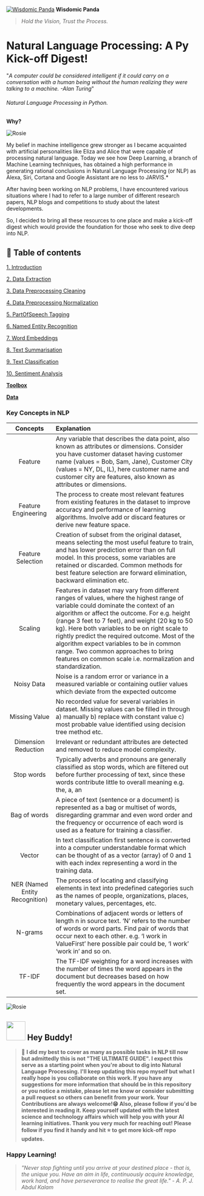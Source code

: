 [![Wisdomic Panda](https://github.com/robagwe/wisdomic-panda/blob/master/imgs/panda.png)](http://www.rohanbagwe.com/)  **Wisdomic Panda**
> *Hold the Vision, Trust the Process.*

# Natural Language Processing: A Py Kick-off Digest! 
"*A computer could be considered intelligent if it could carry on a conversation with a human being without the human realizing they were talking to a machine. -Alan Turing*"
###### Natural Language Processing in Python.

**Why?**

![Rosie](https://github.com/robagwe/wisdomic-panda/blob/master/imgs/1.gif)

My belief in machine intelligence grew stronger as I became acquainted with artificial personalities like Eliza and Alice that were capable of processing natural language. Today we see how Deep Learning, a branch of Machine Learning techniques, has obtained a high performance in generating rational conclusions in Natural Language Processing (or NLP) as Alexa, Siri, Cortana and Google Assistant are no less to JARVIS.*


After having been working on NLP problems, I have encountered various situations where I had to refer to a large number of different research papers, NLP blogs and competitions to study about the latest developments.

So, I decided to bring all these resources to one place and make a kick-off digest which would provide the foundation for those who seek to dive deep into NLP.



## 📄 Table of contents

  [1. Introduction](https://github.com/robagwe/kick-off-NLP-Natural_Language_Processing-Python/tree/master/Introduction)
  
  [2. Data Extraction](https://github.com/robagwe/kick-off-NLP-Natural_Language_Processing-Python/tree/master/0_Data_Extraction)
  
  [3. Data Preprocessing Cleaning](https://github.com/robagwe/kick-off-NLP-Natural_Language_Processing-Python/tree/master/1_Data_Preprocessing_Cleaning)
  
  [4. Data Preprocessing Normalization](https://github.com/robagwe/kick-off-NLP-Natural_Language_Processing-Python/tree/master/2_Data_Preprocessing_Normalization)
  
  [5. PartOfSpeech Tagging](https://github.com/robagwe/kick-off-NLP-Natural_Language_Processing-Python/tree/master/3_PartOfSpeech_Tagging)
  
  [6. Named Entity Recognition](https://github.com/robagwe/kick-off-NLP-Natural_Language_Processing-Python/tree/master/4_Named_Entity_Recognition)
  
  [7. Word Embeddings](https://github.com/robagwe/kick-off-NLP-Natural_Language_Processing-Python/tree/master/5_Word_Embeddings)
  
  [8. Text Summarisation](https://github.com/robagwe/kick-off-NLP-Natural_Language_Processing-Python/tree/master/Task1_Text_Summarisation)
  
  [9. Text Classification](https://github.com/robagwe/kick-off-NLP-Natural_Language_Processing-Python/tree/master/Task2_Sentiment_Analysis)
  
  [10. Sentiment Analysis](https://github.com/robagwe/kick-off-NLP-Natural_Language_Processing-Python/tree/master/Task2_Sentiment_Analysis)
  
 **[Toolbox](https://github.com/robagwe/kick-off-NLP-Natural_Language_Processing-Python/tree/master/Toolbox)**
 
 **[Data](https://github.com/robagwe/kick-off-NLP-Natural_Language_Processing-Python/tree/master/data)**
 
 
### Key Concepts in NLP

| Concepts | Explanation |
| :---:         |     :---      | 
| Feature   | Any variable that describes the data point, also known as attributes or dimensions. Consider you have customer dataset having customer name (values = Bob, Sam, Jane), Customer City (values = NY, DL, IL), here customer name and customer city are features, also known as attributes or dimensions.    |
|Feature Engineering |The process to create most relevant features from existing features in the dataset to improve accuracy and performance of learning algorithms. Involve add or discard features or derive new feature space. |
|Feature Selection|Creation of subset from the original dataset, means selecting the most useful feature to train, and has lower prediction error than on full model. In this process, some variables are retained or discarded. Common methods for best feature selection are forward elimination, backward elimination etc.|
|Scaling| Features in dataset may vary from different ranges of values, where the highest range of variable could dominate the context of an algorithm or affect the outcome. For e.g. height (range 3 feet to 7 feet), and weight (20 kg to 50 kg). Here both variables to be on right scale to rightly predict the required outcome. Most of the algorithm expect variables to be in common range. Two common approaches to bring features on common scale i.e. normalization and standardization.|
|Noisy Data | Noise is a random error or variance in a measured variable or containing outlier values which deviate from the expected outcome|
|Missing Value |No recorded value for several variables in dataset. Missing values can be filled in through a) manually b) replace with constant value c) most probable value identified using decision tree method etc. |
|Dimension Reduction | Irrelevant or redundant attributes are detected and removed to reduce model complexity.|
|Stop words | Typically adverbs and pronouns are generally classified as stop words, which are filtered out before further processing of text, since these words contribute little to overall meaning e.g. the, a, an|
|Bag of words|A piece of text (sentence or a document) is represented as a bag or multiset of words, disregarding grammar and even word order and the frequency or occurrence of each word is used as a feature for training a classifier.|
|Vector|In text classification first sentence is converted into a computer understandable format which can be thought of as a vector (array) of 0 and 1 with each index representing a word in the training data.|
|NER (Named Entity Recognition)|The process of locating and classifying elements in text into predefined categories such as the names of people, organizations, places, monetary values, percentages, etc.|
|N-grams|Combinations of adjacent words or letters of length n in source text. ‘N’ refers to the number of words or word parts. Find pair of words that occur next to each other. e.g. ‘I work in ValueFirst’ here possible pair could be, ‘I work’ ‘work in’ and so on.|
|TF-IDF|The TF-IDF weighting for a word increases with the number of times the word appears in the document but decreases based on how frequently the word appears in the document set.|

![Rosie](https://github.com/robagwe/wisdomic-panda/blob/master/imgs/2.gif)

## <img src="https://github.com/robagwe/wisdomic-panda/blob/master/imgs/acr.png" width="50">   Hey Buddy!</img>

> :pushpin: **I did my best to cover as many as possible tasks in NLP till now but admittedly this is not "THE ULTIMATE GUIDE". I expect this serve as a starting point when you're about to dig into Natural Language Processing. I'll keep updating this repo myself but what I really hope is you collaborate on this work. If you have any suggestions for more information that should be in this repository or you notice a mistake, please let me know or consider submitting a pull request so others can benefit from your work. Your Contributions are always welcome!:grin: Also, please follow if you'd be interested in reading it. Keep yourself updated with the latest science and technology affairs which will help you with your AI learning initiatives. Thank you very much for reaching out! Please follow if you find it handy and hit :star: to get more kick-off repo updates.**

### Happy Learning!

> *"Never stop fighting until you arrive at your destined place - that is, the unique you. Have an aim in life, continuously acquire knowledge, work hard, and have perseverance to realise the great life." - A. P. J. Abdul Kalam*

